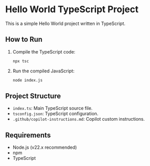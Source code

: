 # Hello World TypeScript Project

This is a simple Hello World project written in TypeScript.

## How to Run

1. Compile the TypeScript code:
   ```bash
   npx tsc
   ```
2. Run the compiled JavaScript:
   ```bash
   node index.js
   ```

## Project Structure
- `index.ts`: Main TypeScript source file.
- `tsconfig.json`: TypeScript configuration.
- `.github/copilot-instructions.md`: Copilot custom instructions.

## Requirements
- Node.js (v22.x recommended)
- npm
- TypeScript
